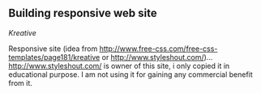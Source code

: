 ## Building responsive web site

_Kreative_

Responsive site (idea from http://www.free-css.com/free-css-templates/page181/kreative or http://www.styleshout.com/)...
http://www.styleshout.com/ is owner of this site, i only copied it in educational purpose. I am not using it for gaining any commercial benefit from it. 
